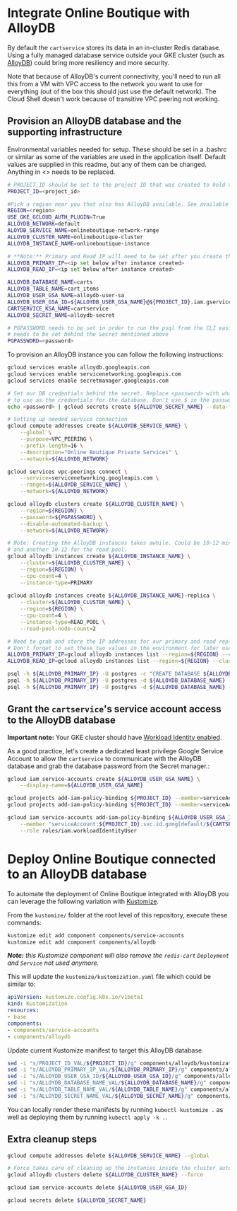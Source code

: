 # Integrate Online Boutique with AlloyDB

By default the `cartservice` stores its data in an in-cluster Redis database. 
Using a fully managed database service outside your GKE cluster (such as [AlloyDB](https://cloud.google.com/alloydb)) could bring more resiliency and more security.

Note that because of AlloyDB's current connectivity, you'll need to run all this from a VM with
VPC access to the network you want to use for everything (out of the box this should just use the
default network). The Cloud Shell doesn't work because of transitive VPC peering not working.

## Provision an AlloyDB database and the supporting infrastructure

Environmental variables needed for setup. These should be set in a .bashrc or similar as some of the variables are used in the application itself. Default values are supplied in this readme, but any of them can be changed. Anything in <> needs to be replaced.

```bash
# PROJECT_ID should be set to the project ID that was created to hold the demo
PROJECT_ID=<project_id>

#Pick a region near you that also has AlloyDB available. See available regions: https://cloud.google.com/alloydb/docs/locations
REGION=<region>
USE_GKE_GCLOUD_AUTH_PLUGIN=True
ALLOYDB_NETWORK=default
ALOYDB_SERVICE_NAME=onlineboutique-network-range
ALLOYDB_CLUSTER_NAME=onlineboutique-cluster
ALLOYDB_INSTANCE_NAME=onlineboutique-instance

# **Note:** Primary and Read IP will need to be set after you create the instance. The command to set this in the shell is included below, but it would also be a good idea to run the command, and manually set the IP address in the .bashrc
ALLOYDB_PRIMARY_IP=<ip set below after instance created>
ALLOYDB_READ_IP=<ip set below after instance created>

ALLOYDB_DATABASE_NAME=carts
ALLOYDB_TABLE_NAME=cart_items
ALLOYDB_USER_GSA_NAME=alloydb-user-sa
ALLOYDB_USER_GSA_ID=${ALLOYDB_USER_GSA_NAME}@${PROJECT_ID}.iam.gserviceaccount.com
CARTSERVICE_KSA_NAME=cartservice
ALLOYDB_SECRET_NAME=alloydb-secret

# PGPASSWORD needs to be set in order to run the psql from the CLI easily. The value for this
# needs to be set behind the Secret mentioned above
PGPASSWORD=<password>
```

To provision an AlloyDB instance you can follow the following instructions:
```bash
gcloud services enable alloydb.googleapis.com
gcloud services enable servicenetworking.googleapis.com
gcloud services enable secretmanager.googleapis.com

# Set our DB credentials behind the secret. Replace <password> with whatever you want
# to use as the credentials for the database. Don't use $ in the password.
echo <password> | gcloud secrets create ${ALLOYDB_SECRET_NAME} --data-file=-

# Setting up needed service connection
gcloud compute addresses create ${ALLOYDB_SERVICE_NAME} \
    --global \
    --purpose=VPC_PEERING \
    --prefix-length=16 \
    --description="Online Boutique Private Services" \
    --network=${ALLOYDB_NETWORK}

gcloud services vpc-peerings connect \
    --service=servicenetworking.googleapis.com \
    --ranges=${ALLOYDB_SERVICE_NAME} \
    --network=${ALLOYDB_NETWORK}

gcloud alloydb clusters create ${ALLOYDB_CLUSTER_NAME} \
    --region=${REGION} \
    --password=${PGPASSWORD} \
    --disable-automated-backup \
    --network=${ALLOYDB_NETWORK}

# Note: Creating the AlloyDB instances takes awhile. Could be 10-12 minutes for the primary instance
# and another 10-12 for the read pool.
gcloud alloydb instances create ${ALLOYDB_INSTANCE_NAME} \
    --cluster=${ALLOYDB_CLUSTER_NAME} \
    --region=${REGION} \
    --cpu-count=4 \
    --instance-type=PRIMARY
    
gcloud alloydb instances create ${ALLOYDB_INSTANCE_NAME}-replica \
    --cluster=${ALLOYDB_CLUSTER_NAME} \
    --region=${REGION} \
    --cpu-count=4 \
    --instance-type=READ_POOL \
    --read-pool-node-count=2

# Need to grab and store the IP addresses for our primary and read replicas
# Don't forget to set these two values in the environment for later use.
ALLOYDB_PRIMARY_IP=gcloud alloydb instances list --region=${REGION} --cluster=${ALLOYDB_CLUSTER_NAME} --filter="INSTANCE_TYPE:PRIMARY" --format=flattened | sed -nE "s/ipAddress:\s*(.*)/\1/p"
ALLOYDB_READ_IP=gcloud alloydb instances list --region=${REGION} --cluster=${ALLOYDB_CLUSTER_NAME} --filter="INSTANCE_TYPE:READ_POOL" --format=flattened | sed -nE "s/ipAddress:\s*(.*)/\1/p"

psql -h ${ALLOYDB_PRIMARY_IP} -U postgres -c "CREATE DATABASE ${ALLOYDB_DATABASE_NAME}"
psql -h ${ALLOYDB_PRIMARY_IP} -U postgres -d ${ALLOYDB_DATABASE_NAME} -c "CREATE TABLE ${ALLOYDB_TABLE_NAME} (userId text, productId text, quantity int, PRIMARY KEY(userId, productId))"
psql -h ${ALLOYDB_PRIMARY_IP} -U postgres -d ${ALLOYDB_DATABASE_NAME} -c "CREATE INDEX cartItemsByUserId ON ${ALLOYDB_TABLE_NAME}(userId)"
```

## Grant the `cartservice`'s service account access to the AlloyDB database

**Important note:** Your GKE cluster should have [Workload Identity enabled](https://cloud.google.com/kubernetes-engine/docs/how-to/workload-identity#enable).

As a good practice, let's create a dedicated least privilege Google Service Account to allow the `cartservice` to communicate with the AlloyDB database and grab the database password from the Secret manager.:
```bash
gcloud iam service-accounts create ${ALLOYDB_USER_GSA_NAME} \
    --display-name=${ALLOYDB_USER_GSA_NAME}

gcloud projects add-iam-policy-binding ${PROJECT_ID} --member=serviceAccount:${ALLOYDB_USER_GSA_ID} --role=roles/alloydb.client
gcloud projects add-iam-policy-binding ${PROJECT_ID} --member=serviceAccount:${ALLOYDB_USER_GSA_ID} --role=roles/secretmanager.secretAccessor

gcloud iam service-accounts add-iam-policy-binding ${ALLOYDB_USER_GSA_ID} \
    --member "serviceAccount:${PROJECT_ID}.svc.id.goog[default/${CARTSERVICE_KSA_NAME}]" \
    --role roles/iam.workloadIdentityUser
```

# Deploy Online Boutique connected to an AlloyDB database

To automate the deployment of Online Boutique integrated with AlloyDB you can leverage the following variation with [Kustomize](../..).

From the `kustomize/` folder at the root level of this repository, execute these commands:
```bash
kustomize edit add component components/service-accounts
kustomize edit add component components/alloydb
```
_**Note:** this Kustomize component will also remove the `redis-cart` `Deployment` and `Service` not used anymore._

This will update the `kustomize/kustomization.yaml` file which could be similar to:
```yaml
apiVersion: kustomize.config.k8s.io/v1beta1
kind: Kustomization
resources:
- base
components:
- components/service-accounts
- components/alloydb
```

Update current Kustomize manifest to target this AlloyDB database.
```bash
sed -i "s/PROJECT_ID_VAL/${PROJECT_ID}/g" components/alloydb/kustomization.yaml
sed -i "s/ALLOYDB_PRIMARY_IP_VAL/${ALLOYDB_PRIMARY_IP}/g" components/alloydb/kustomization.yaml
sed -i "s/ALLOYDB_USER_GSA_ID/${ALLOYDB_USER_GSA_ID}/g" components/alloydb/kustomization.yaml
sed -i "s/ALLOYDB_DATABASE_NAME_VAL/${ALLOYDB_DATABASE_NAME}/g" components/alloydb/kustomization.yaml
sed -i "s/ALLOYDB_TABLE_NAME_VAL/${ALLOYDB_TABLE_NAME}/g" components/alloydb/kustomization.yaml
sed -i "s/ALLOYDB_SECRET_NAME_VAL/${ALLOYDB_SECRET_NAME}/g" components/alloydb/kustomization.yaml
```

You can locally render these manifests by running `kubectl kustomize .` as well as deploying them by running `kubectl apply -k .`.

## Extra cleanup steps
```bash
gcloud compute addresses delete ${ALLOYDB_SERVICE_NAME} --global

# Force takes care of cleaning up the instances inside the cluster automatically
gcloud alloydb clusters delete ${ALLOYDB_CLUSTER_NAME} --force

gcloud iam service-accounts delete ${ALLOYDB_USER_GSA_ID}

gcloud secrets delete ${ALLOYDB_SECRET_NAME}
```
